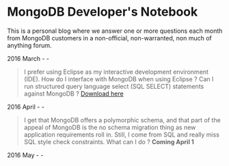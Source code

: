 MongoDB Developer's Notebook
============================

This is a personal blog where we answer one or more questions each month from MongoDB customers in a non-official, non-warranted, non much of anything forum.

2016 March - -


> I prefer using Eclipse as my interactive development environment
> (IDE). How do I interface with MongoDB when using Eclipse ? Can I run
> structured query language select (SQL SELECT) statements against
> MongoDB ?
[Download here](https://github.com/farrell0/MongoDB-Developers-Notebook/blob/master/MDB_DN_2016_03_Eclipse_BiConnector.pdf)


2016 April - -

> I get that MongoDB offers a polymorphic schema, and that part of the
> appeal of MongoDB is the no schema migration thing as new application
> requirements roll in. Still, I come from SQL and really miss SQL style
> check constraints. What can I do ?
**Coming April 1**


2016 May - -

